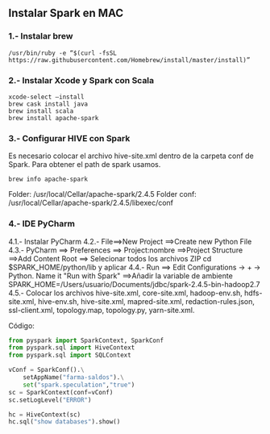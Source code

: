 ## Instalar  Spark en MAC

### 1.- Instalar brew

```ssh
/usr/bin/ruby -e “$(curl -fsSL https://raw.githubusercontent.com/Homebrew/install/master/install)”

````

### 2.- Instalar Xcode y Spark con Scala

````ssh
xcode-select –install
brew cask install java
brew install scala
brew install apache-spark

```` 

### 3.- Configurar HIVE con Spark

Es necesario colocar el archivo hive-site.xml dentro de la carpeta conf de Spark. Para obtener el path de spark usamos.

````ssh
brew info apache-spark
````` 

Folder: /usr/local/Cellar/apache-spark/2.4.5
Folder conf: /usr/local/Cellar/apache-spark/2.4.5/libexec/conf

### 4.- IDE PyCharm

4.1.- Instalar PyCharm
4.2.- File==>New Project ==>Create new Python File
4.3.- PyCharm ==> Preferences ==> Project:nombre ==>Project Structure ==>Add Content Root ==> Selecionar todos los archivos ZIP cd $SPARK_HOME/python/lib y aplicar
4.4.- Run ==> Edit Configurations → + → Python. Name it "Run with Spark" ==>Añadir la variable de ambiente 
SPARK_HOME=/Users/usuario/Documents/jdbc/spark-2.4.5-bin-hadoop2.7
4.5.- Colocar los archivos hive-site.xml, core-site.xml, hadoop-env.sh, hdfs-site.xml, hive-env.sh, hive-site.xml, mapred-site.xml, redaction-rules.json, ssl-client.xml, topology.map, topology.py, yarn-site.xml.

Código:

````python
from pyspark import SparkContext, SparkConf
from pyspark.sql import HiveContext
from pyspark.sql import SQLContext

vConf = SparkConf().\
    setAppName("farma-saldos").\
    set("spark.speculation","true")
sc = SparkContext(conf=vConf)
sc.setLogLevel("ERROR")

hc = HiveContext(sc)
hc.sql("show databases").show()

```` 
